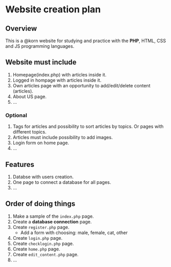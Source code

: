 # Website creation plan

## Overview

This is a @korn website for studying and practice with the **PHP**, HTML, CSS and JS programming languages. 

## Website must include
1. Homepage(index.php) with articles inside it.
2. Logged in hompage with articles inside it.
3. Own articles page with an opportunity to add/edit/delete content (articles).
4. About US page.
5. ...

### Optional
1. Tags for articles and possibility to sort articles by topics. Or pages with different topics.
2. Articles must include possibility to add images.
3. Login form on home page.
4. ...

## Features
1. Databse with users creation.
2. One page to connect a database for all pages.
3. ...

## Order of doing things
1. Make a sample of the `index.php` page.
2. Create a **database connection** page.
3. Create `register.php` page.
    - Add a form with choosing: male, female, cat, other
4. Create `login.php` page.
5. Create `checklogin.php` page.
5. Create `home.php` page.
6. Create `edit_content.php` page.
7. ...